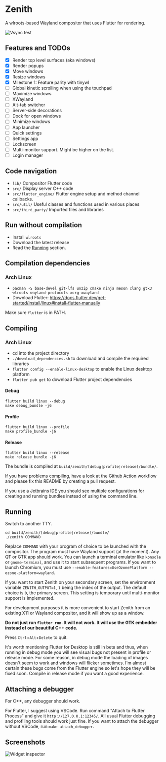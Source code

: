 # Zenith

A wlroots-based Wayland compositor that uses Flutter for rendering.

![Vsync test](screenshots/vsync.png)

## Features and TODOs

- [x] Render top level surfaces (aka windows)
- [x] Render popups
- [x] Move windows
- [x] Resize windows
- [x] Milestone 1: Feature parity with tinywl
- [ ] Global kinetic scrolling when using the touchpad
- [ ] Maximize windows
- [ ] XWayland
- [ ] Alt-tab switcher
- [ ] Server-side decorations
- [ ] Dock for open windows
- [ ] Minimize windows
- [ ] App launcher
- [ ] Quick settings
- [ ] Settings app
- [ ] Lockscreen
- [ ] Multi-monitor support. Might be higher on the list.
- [ ] Login manager

## Code navigation

- `lib/` Compositor Flutter code
- `src/` Display server C++ code
- `src/flutter_engine/` Flutter engine setup and method channel callbacks.
- `src/util/` Useful classes and functions used in various places
- `src/third_party/` Imported files and libraries

## Run without compilation

- Install `wlroots`
- Download the latest release
- Read the [Running](#running) section.

## Compilation dependencies

### Arch Linux

- `pacman -S base-devel git-lfs unzip cmake ninja meson clang gtk3 wlroots wayland-protocols xorg-xwayland`
- Download Flutter: https://docs.flutter.dev/get-started/install/linux#install-flutter-manually

Make sure `flutter` is in PATH.

## Compiling

### Arch Linux

- cd into the project directory
- `./download_dependencies.sh` to download and compile the required libraries
- `flutter config --enable-linux-desktop` to enable the Linux desktop platform
- `flutter pub get` to download Flutter project dependencies

#### Debug

```
flutter build linux --debug
make debug_bundle -j6
```

#### Profile

```
flutter build linux --profile
make profile_bundle -j6
```

#### Release

```
flutter build linux --release
make release_bundle -j6
```

The bundle is compiled at `build/zenith/[debug|profile|release]/bundle/`.

If you have problems compiling, have a look at the Github Action workflow and please fix this README by creating a pull
request.

If you use a Jetbrains IDE you should see multiple configurations for creating and running bundles instead of using the
command line.

## Running

Switch to another TTY.

```
cd build/zenith/[debug|profile|release]/bundle/
./zenith COMMAND
```

Replace `COMMAND` with your program of choice to be launched with the compositor. The program must have Wayland
support (at the moment). Any QT or GTK app should work. You can launch a terminal emulator like `konsole`
or `gnome-terminal`, and use it to start subsequent programs. If you want to launch Chromium, you must
use `--enable-features=UseOzonePlatform --ozone-platform=wayland`.

If you want to start Zenith on your secondary screen, set the environment variable `ZENITH_OUTPUT=1`, `1` being the
index of the output. The default choice is `0`, the primary screen. This setting is temporary until multi-monitor
support is implemented.

For development purposes it is more convenient to start Zenith from an existing X11 or Wayland compositor, and it will
show up as a window.

**Do not just run `flutter run`. It will not work. It will use the GTK embedder instead of our beautiful C++ code.**

Press `Ctrl`+`Alt`+`Delete` to quit.

It's worth mentioning Flutter for Desktop is still in beta and thus, when running in debug mode you will see visual bugs
not present in profile or release mode. For some reason, in debug mode the loading of images doesn't seem to work and
windows will flicker sometimes. I'm almost certain these bugs come from the Flutter engine so let's hope they will be
fixed soon. Compile in release mode if you want a good experience.

## Attaching a debugger

For C++, any debugger should work.

For Flutter, I suggest using VSCode. Run command "Attach to Flutter Process" and give it `http://127.0.0.1:12345/`. All
usual Flutter debugging and profiling tools should work just fine. If you want to attach the debugger without VSCode,
run `make attach_debugger`.

## Screenshots

![Widget inspector](screenshots/widget_inspector.png)